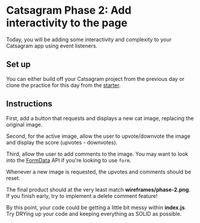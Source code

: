 # Catsagram Phase 2: Add interactivity to the page

Today, you will be adding some interactivity and complexity to your Catsagram
app using event listeners.

## Set up

You can either build off your Catsagram project from the previous day or
clone the practice for this day from the [starter].

## Instructions

First, add a button that requests and displays a new cat image, replacing the
original image.

Second, for the active image, allow the user to upvote/downvote the image and
display the score (upvotes - downvotes).

Third, allow the user to add comments to the image. You may want to look into
the [FormData] API if you're looking to use `form`.

Whenever a new image is requested, the upvotes and comments should be reset.

The final product should at the very least match __wireframes/phase-2.png__. If
you finish early, try to implement a delete comment feature!

By this point, your code could be getting a little bit messy within
__index.js__. Try DRYing up your code and keeping everything as SOLID as
possible.

[starter]: https://github.com/appacademy/practice-for-week-09-catstagram-long-practice-day-2
[FormData]: https://developer.mozilla.org/en-US/docs/Web/API/FormData